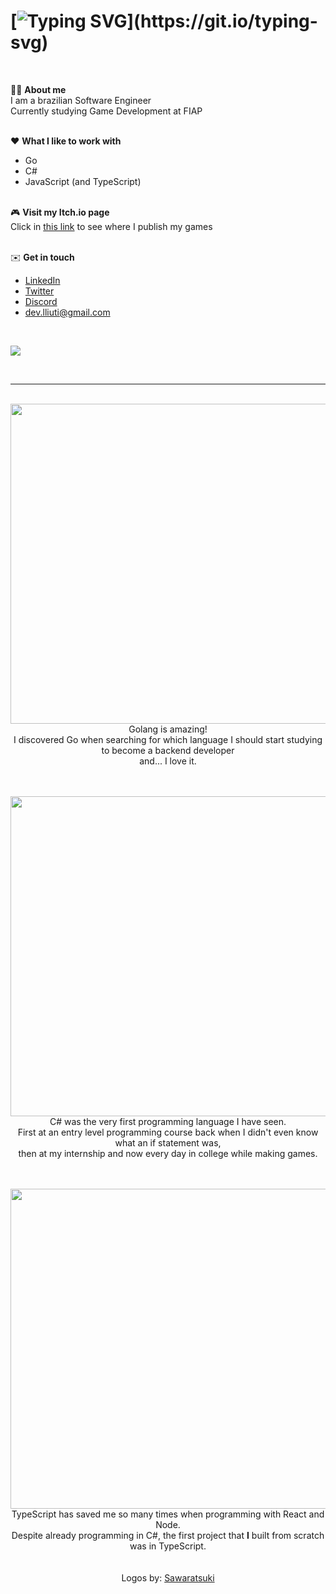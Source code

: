 # [![Typing SVG](https://readme-typing-svg.herokuapp.com?font=Cascadia+Mono&pause=1000&random=false&width=435&lines=Hello!+I+am+Lucas.)](https://git.io/typing-svg)

<br/>

:man_technologist: **About me** <br/>
I am a brazilian Software Engineer <br/>
Currently studying Game Development at FIAP

<br/> :hearts: **What I like to work with** <br/>
- Go
- C#
- JavaScript (and TypeScript)

<br/> :video_game: **Visit my Itch.io page** <br/>
Click in [this link](https://lliuti.itch.io/) to see where I publish my games <br/>

<br/> :envelope: **Get in touch** <br/>
- [LinkedIn](https://www.linkedin.com/in/lucas-liuti/)
- [Twitter](https://twitter.com/liuti_dev/)
- [Discord](https://discord.com/users/474322061595115520)
- dev.lliuti@gmail.com

<br/>

![](https://visitor-badge.laobi.icu/badge?page_id=lliuti.lliuti)

<br/>

---

<br/>

<div align="center">
  <img src="https://github.com/SAWARATSUKI/ServiceLogos/blob/main/Go/Golang.png?raw=true" width="512px"/> <br/>
  Golang is amazing! <br/>
  I discovered Go when searching for which language I should start studying to become a backend developer <br/> 
  and... I love it. <br/><br/><br/>
  
  <img src="https://github.com/SAWARATSUKI/ServiceLogos/blob/main/C%23/C%23%20Purple.png?raw=true" width="512px"/> <br/>
  C# was the very first programming language I have seen. <br/>
  First at an entry level programming course back when I didn't even know what an if statement was, <br/>
  then at my internship and now every day in college while making games. <br/><br/><br/>
  
  <img src="https://github.com/SAWARATSUKI/ServiceLogos/blob/main/TypeScript/TypeScript.png?raw=true" width="512px"/> <br/>
  TypeScript has saved me so many times when programming with React and Node. <br/>
  Despite already programming in C#, the first project that **I** built from scratch was in TypeScript.<br/><br/><br/>
  Logos by: [Sawaratsuki](https://x.com/sawaratsuki1004)
</div>

<br/>



